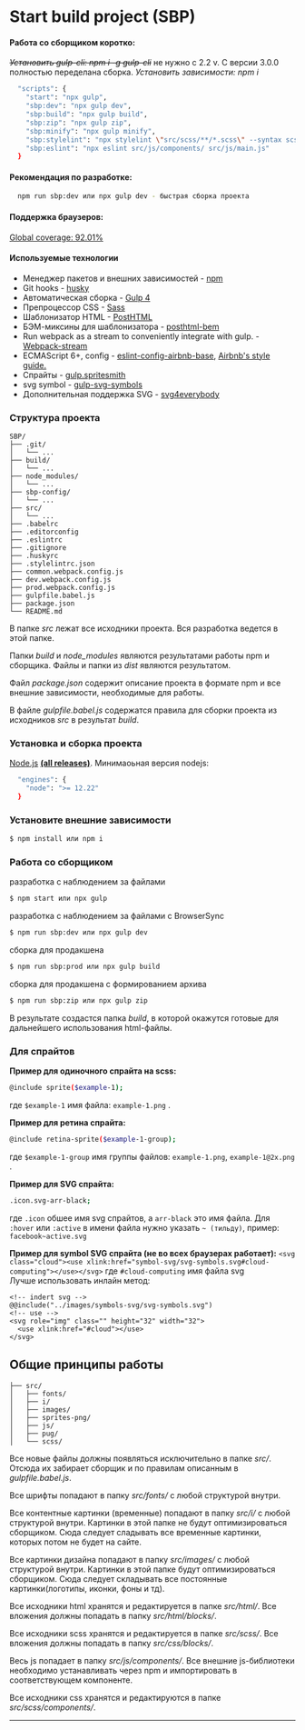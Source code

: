 # Start build project (SBP)
#### Работа со сборщиком коротко:
~~*Установить gulp-cli: npm i -g gulp-cli*~~  не нужно с 2.2 v.
С версии 3.0.0 полностью переделана сборка.
*Установить зависимости: npm i*

```sh
  "scripts": {
    "start": "npx gulp",
    "sbp:dev": "npx gulp dev",
    "sbp:build": "npx gulp build",
    "sbp:zip": "npx gulp zip",
    "sbp:minify": "npx gulp minify",
    "sbp:stylelint": "npx stylelint \"src/scss/**/*.scss\" --syntax scss",
    "sbp:eslint": "npx eslint src/js/components/ src/js/main.js"
  }
```
#### Рекомендация по разработке:
```sh
  npm run sbp:dev или npx gulp dev - быстрая сборка проекта
```
#### Поддержка браузеров:

  [Global coverage: 92.01%](https://browserl.ist/?q=%22last+4+versions%22%2C+%22not+ie+%3C%3D10%22%2C+%22Firefox+ESR%22)

#### Используемые технологии

* Менеджер пакетов и внешних зависимостей - [npm](https://www.npmjs.com)
* Git hooks - [husky](https://github.com/typicode/husky)
* Автоматическая сборка - [Gulp 4](http://gulpjs.com)
* Препроцессор CSS - [Sass](http://sass-lang.com)
* Шаблонизатор HTML - [PostHTML](https://posthtml.org/)
* БЭМ-миксины для шаблонизатора - [posthtml-bem](https://github.com/rajdee/posthtml-bem)
* Run webpack as a stream to conveniently integrate with gulp. - [Webpack-stream](https://github.com/shama/webpack-stream)
* ECMAScript 6+, config - [eslint-config-airbnb-base](https://github.com/airbnb/javascript/tree/master/packages/eslint-config-airbnb-base), [Airbnb's style guide.](https://github.com/airbnb/javascript)
* Спрайты - [gulp.spritesmith](https://github.com/twolfson/gulp.spritesmith)
* svg symbol - [gulp-svg-symbols](https://github.com/Hiswe/gulp-svg-symbols)
* Дополнительная поддержка SVG - [svg4everybody](https://github.com/jonathantneal/svg4everybody)


### Структура проекта

```
SBP/
├── .git/
│   └── ...
├── build/
│   └── ...
├── node_modules/
│   └── ...
├── sbp-config/
│   └── ...
├── src/
│   └── ...
├── .babelrc
├── .editorconfig
├── .eslintrc
├── .gitignore
├── .huskyrc
├── .stylelintrc.json
├── common.webpack.config.js
├── dev.webpack.config.js
├── prod.webpack.config.js
├── gulpfile.babel.js
├── package.json
└── README.md
```

В папке *src* лежат все исходники проекта. Вся разработка ведется в этой папке.

Папки *build* и *node_modules* являются результатами работы npm и сборщика. Файлы и папки из *dist* являются результатом.

Файл *package.json* содержит описание проекта в формате npm и все внешние зависимости, необходимые для работы.

В файле *gulpfile.babel.js* содержатся правила для сборки проекта из исходников *src* в результат *build*.


### Установка и сборка проекта

[Node.js](https://nodejs.org) **[(all releases)](https://nodejs.org/en/download/releases/)**.
Минимаоьная версия nodejs:
```sh 
  "engines": {
    "node": ">= 12.22"
  }
```

### Установите внешние зависимости
```sh
$ npm install или npm i
```
### Работа со сборщиком
разработка с наблюдением за файлами
```sh
$ npm start или npx gulp
```
разработка с наблюдением за файлами с BrowserSync
```sh
$ npm run sbp:dev или npx gulp dev
```
сборка для продакшена
```sh
$ npm run sbp:prod или npx gulp build
```
сборка для продакшена с формированием архива
```sh
$ npm run sbp:zip или npx gulp zip
```
<!-- сборка для продакшена с перенесением стилей в тэг style
```sh
$ npm run sbp:minify или npx gulp minify
``` -->

В результате создастся папка *build*, в которой окажутся готовые для дальнейшего использования html-файлы.


### Для спрайтов
**Пример для одиночного спрайта на scss:**
```sh
@include sprite($example-1);
```
где ```$example-1``` имя файла: ```example-1.png``` .

**Пример для ретина спрайта:**
```sh
@include retina-sprite($example-1-group);
```
где ```$example-1-group``` имя группы файлов: ```example-1.png```, ```example-1@2x.png``` .

**Пример для SVG спрайта:**
```sh
.icon.svg-arr-black;
```
где ```.icon``` обшее имя svg спрайтов, а ```arr-black``` это имя файла. 
Для ```:hover``` или ```:active``` в имени файла нужно указать ```~ (тильду)```, пример: ```facebook~active.svg```

**Пример для symbol SVG спрайта (не во всех браузерах работает):**
```<svg class="cloud"><use xlink:href="symbol-svg/svg-symbols.svg#cloud-computing"></use></svg>``` где ```#cloud-computing``` имя файла svg
<br>Лучше использовать инлайн метод:
```apacheconf
<!-- indert svg -->
@@include("../images/symbols-svg/svg-symbols.svg")
<!-- use -->
<svg role="img" class="" height="32" width="32">
  <use xlink:href="#cloud"></use>
</svg>
```
## Общие принципы работы

```
├── src/
│   ├── fonts/
│   ├── i/
│   ├── images/
│   ├── sprites-png/
│   ├── js/
│   ├── pug/
│   └── scss/
```

Все новые файлы должны появляться исключительно в папке *src/*. Отсюда их забирает сборщик и по правилам описанным в *gulpfile.babel.js*.

Все шрифты попадают в папку *src/fonts/* с любой структурой внутри.

Все контентные картинки (временные) попадают в папку *src/i/* с любой структурой внутри. Картинки в этой папке не будут оптимизироваться сборщиком. Сюда следует сладывать все временные картинки, которых потом не будет на сайте.

Все картинки дизайна попадают в папку *src/images/* с любой структурой внутри. Картинки в этой папке будут оптимизироваться сборщиком. Сюда следует складывать все постоянные картинки(логотипы, иконки, фоны и тд).

Все исходники html хранятся и редактируется в папке *src/html/*. Все вложения должны попадать в папку *src/html/blocks/*.

Все исходники scss хранятся и редактируется в папке *src/scss/*. Все вложения должны попадать в папку *src/css/blocks/*.

Весь js попадает в папку *src/js/components/*. Все внешние js-библиотеки необходимо устанавливать через npm и импортировать в соответствующем компоненте.

Все исходники css хранятся и редактируются в папке *src/scss/components/*.

* * *
